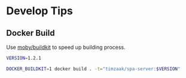 # Develop Tips
## Docker Build
Use [moby/buildkit](https://github.com/moby/buildkit) to speed up building process.

```bash
VERSION=1.2.1

DOCKER_BUILDKIT=1 docker build . -t="timzaak/spa-server:$VERSION"

```